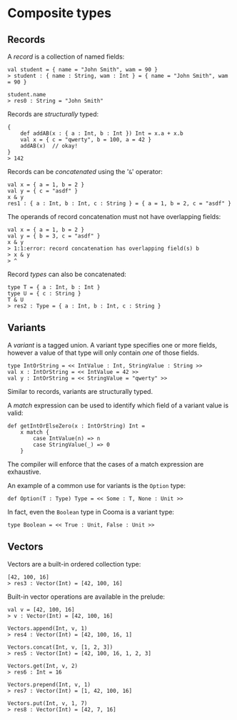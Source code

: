 # Composite types

## Records

A _record_ is a collection of named fields:

```
val student = { name = "John Smith", wam = 90 }
> student : { name : String, wam : Int } = { name = "John Smith", wam = 90 }

student.name
> res0 : String = "John Smith"
```

Records are _structurally_ typed:

```
{
    def addAB(x : { a : Int, b : Int }) Int = x.a + x.b
    val x = { c = "qwerty", b = 100, a = 42 }
    addAB(x)  // okay!
}
> 142
```

Records can be _concatenated_ using the '`&`' operator:

```
val x = { a = 1, b = 2 }
val y = { c = "asdf" }
x & y
res1 : { a : Int, b : Int, c : String } = { a = 1, b = 2, c = "asdf" }
```

The operands of record concatenation must not have overlapping fields:

```
val x = { a = 1, b = 2 }
val y = { b = 3, c = "asdf" }
x & y
> 1:1:error: record concatenation has overlapping field(s) b
> x & y
> ^
```

Record _types_ can also be concatenated:

```
type T = { a : Int, b : Int }
type U = { c : String }
T & U
> res2 : Type = { a : Int, b : Int, c : String }
```

## Variants

A _variant_ is a tagged union. A variant type specifies one or more fields,
however a value of that type will only contain _one_ of those fields.

```
type IntOrString = << IntValue : Int, StringValue : String >>
val x : IntOrString = << IntValue = 42 >>
val y : IntOrString = << StringValue = "qwerty" >>
```

Similar to records, variants are structurally typed.

A _match_ expression can be used to identify which field of a variant value is
valid:

```
def getIntOrElseZero(x : IntOrString) Int =
    x match {
        case IntValue(n) => n
        case StringValue(_) => 0
    }
```

The compiler will enforce that the cases of a match expression are exhaustive.

An example of a common use for variants is the `Option` type:

```
def Option(T : Type) Type = << Some : T, None : Unit >>
```

In fact, even the `Boolean` type in Cooma is a variant type:

```
type Boolean = << True : Unit, False : Unit >>
```

## Vectors

Vectors are a built-in ordered collection type:

```
[42, 100, 16]
> res3 : Vector(Int) = [42, 100, 16]
```

Built-in vector operations are available in the prelude:

```
val v = [42, 100, 16]
> v : Vector(Int) = [42, 100, 16]

Vectors.append(Int, v, 1)
> res4 : Vector(Int) = [42, 100, 16, 1]

Vectors.concat(Int, v, [1, 2, 3])
> res5 : Vector(Int) = [42, 100, 16, 1, 2, 3]

Vectors.get(Int, v, 2)
> res6 : Int = 16

Vectors.prepend(Int, v, 1)
> res7 : Vector(Int) = [1, 42, 100, 16]

Vectors.put(Int, v, 1, 7)
> res8 : Vector(Int) = [42, 7, 16]
```
